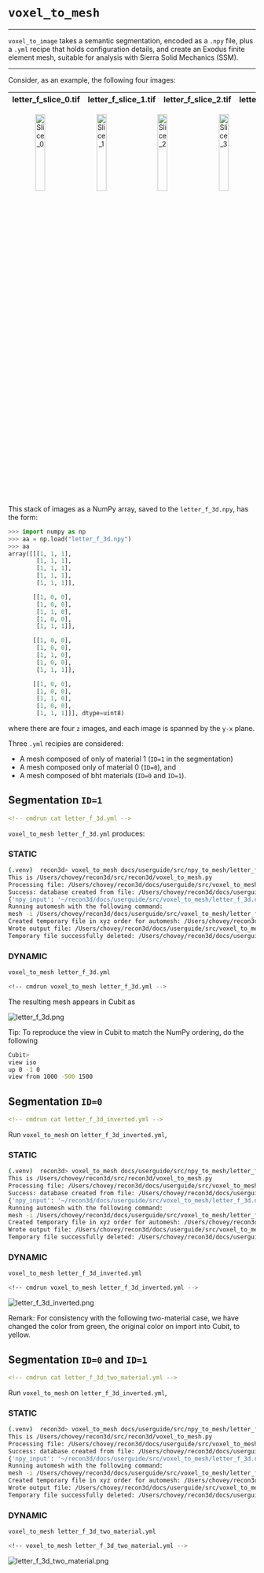 # `voxel_to_mesh`

---

`voxel_to_image` takes a semantic segmentation, encoded as a `.npy` file, plus a `.yml` recipe that holds configuration details, and create an Exodus finite element mesh, suitable for analysis with Sierra Solid Mechanics (SSM).

---

Consider, as an example, the following four images:

letter_f_slice_0.tif | letter_f_slice_1.tif | letter_f_slice_2.tif | letter_f_slice_3.tif
:---: | :---: | :---: | :---:

<p align="center" width="100%">
  <img src="letter_f_slice_0.png" alt="Slice_0" width="20%" />&nbsp;&nbsp;&nbsp;&nbsp;&nbsp;
  <img src="letter_f_slice_1.png" alt="Slice_1" width="20%" />&nbsp;&nbsp;&nbsp;&nbsp;&nbsp;
  <img src="letter_f_slice_2.png" alt="Slice_2" width="20%" />&nbsp;&nbsp;&nbsp;&nbsp;&nbsp;
  <img src="letter_f_slice_3.png" alt="Slice_3" width="20%" />
</p>

This stack of images as a NumPy array, saved to the `letter_f_3d.npy`, has the form:

```python
>>> import numpy as np
>>> aa = np.load("letter_f_3d.npy")
>>> aa
array([[[1, 1, 1],
        [1, 1, 1],
        [1, 1, 1],
        [1, 1, 1],
        [1, 1, 1]],

       [[1, 0, 0],
        [1, 0, 0],
        [1, 1, 0],
        [1, 0, 0],
        [1, 1, 1]],

       [[1, 0, 0],
        [1, 0, 0],
        [1, 1, 0],
        [1, 0, 0],
        [1, 1, 1]],

       [[1, 0, 0],
        [1, 0, 0],
        [1, 1, 0],
        [1, 0, 0],
        [1, 1, 1]]], dtype=uint8)
```

where there are four `z` images, and each image is spanned by the `y-x` plane.

Three `.yml` recipies are considered:

* A mesh composed of only of material 1 (`ID=1` in the segmentation)
* A mesh composed only of material 0 (`ID=0`), and
* A mesh composed of bht materials (`ID=0` and `ID=1`).

## Segmentation `ID=1`

```yml
<!-- cmdrun cat letter_f_3d.yml -->
```

`voxel_to_mesh letter_f_3d.yml` produces:

### STATIC

```sh
(.venv)  recon3d> voxel_to_mesh docs/userguide/src/npy_to_mesh/letter_f_3d.yml
This is /Users/chovey/recon3d/src/recon3d/voxel_to_mesh.py
Processing file: /Users/chovey/recon3d/docs/userguide/src/voxel_to_mesh/letter_f_3d.yml
Success: database created from file: /Users/chovey/recon3d/docs/userguide/src/voxel_to_mesh/letter_f_3d.yml
{'npy_input': '~/recon3d/docs/userguide/src/voxel_to_mesh/letter_f_3d.npy', 'output_file': '~/recon3d/docs/userguide/src/voxel_to_mesh/letter_f_3d.exo', 'remove': [0], 'scale_x': 10.0, 'scale_y': 10.0, 'scale_z': 10.0, 'translate_x': -15.0, 'translate_y': -25.0, 'translate_z': -20.0}
Running automesh with the following command:
mesh -i /Users/chovey/recon3d/docs/userguide/src/voxel_to_mesh/letter_f_3d.npy -o /Users/chovey/recon3d/docs/userguide/src/voxel_to_mesh/letter_f_3d.exo -r 0 --xscale 10.0 --yscale 10.0 --zscale 10.0 --xtranslate -15.0 --ytranslate -25.0 --ztranslate -20.0
Created temporary file in xyz order for automesh: /Users/chovey/recon3d/docs/userguide/src/voxel_to_mesh/letter_f_3d_xyz.npy
Wrote output file: /Users/chovey/recon3d/docs/userguide/src/voxel_to_mesh/letter_f_3d.exo
Temporary file successfully deleted: /Users/chovey/recon3d/docs/userguide/src/voxel_to_mesh/letter_f_3d_xyz.npy
```

### DYNAMIC

```sh
voxel_to_mesh letter_f_3d.yml

<!-- cmdrun voxel_to_mesh letter_f_3d.yml -->
```

The resulting mesh appears in Cubit as

![letter_f_3d.png](letter_f_3d.png)

Tip: To reproduce the view in Cubit to match the NumPy ordering, do the following

```sh
Cubit>
view iso
up 0 -1 0
view from 1000 -500 1500
```

## Segmentation `ID=0`

```yml
<!-- cmdrun cat letter_f_3d_inverted.yml -->
```

Run `voxel_to_mesh` on `letter_f_3d_inverted.yml`,

### STATIC

```sh
(.venv)  recon3d> voxel_to_mesh docs/userguide/src/npy_to_mesh/letter_f_3d_inverted.yml
This is /Users/chovey/recon3d/src/recon3d/voxel_to_mesh.py
Processing file: /Users/chovey/recon3d/docs/userguide/src/voxel_to_mesh/letter_f_3d_inverted.yml
Success: database created from file: /Users/chovey/recon3d/docs/userguide/src/voxel_to_mesh/letter_f_3d_inverted.yml
{'npy_input': '~/recon3d/docs/userguide/src/voxel_to_mesh/letter_f_3d.npy', 'output_file': '~/recon3d/docs/userguide/src/voxel_to_mesh/letter_f_3d_inverted.exo', 'remove': [1], 'scale_x': 10.0, 'scale_y': 10.0, 'scale_z': 10.0, 'translate_x': -15.0, 'translate_y': -25.0, 'translate_z': -20.0}
Running automesh with the following command:
mesh -i /Users/chovey/recon3d/docs/userguide/src/voxel_to_mesh/letter_f_3d.npy -o /Users/chovey/recon3d/docs/userguide/src/voxel_to_mesh/letter_f_3d_inverted.exo -r 1 --xscale 10.0 --yscale 10.0 --zscale 10.0 --xtranslate -15.0 --ytranslate -25.0 --ztranslate -20.0
Created temporary file in xyz order for automesh: /Users/chovey/recon3d/docs/userguide/src/voxel_to_mesh/letter_f_3d_xyz.npy
Wrote output file: /Users/chovey/recon3d/docs/userguide/src/voxel_to_mesh/letter_f_3d_inverted.exo
Temporary file successfully deleted: /Users/chovey/recon3d/docs/userguide/src/voxel_to_mesh/letter_f_3d_xyz.npy
```

### DYNAMIC

```sh
voxel_to_mesh letter_f_3d_inverted.yml

<!-- cmdrun voxel_to_mesh letter_f_3d_inverted.yml -->
```

![letter_f_3d_inverted.png](letter_f_3d_inverted.png)

Remark: For consistency with the following two-material case, we have changed the color from green, the original color on import into Cubit, to yellow.

## Segmentation `ID=0` and `ID=1`

```yml
<!-- cmdrun cat letter_f_3d_two_material.yml -->
```

Run `voxel_to_mesh` on `letter_f_3d_inverted.yml`,

### STATIC

```sh
(.venv)  recon3d> voxel_to_mesh docs/userguide/src/npy_to_mesh/letter_f_3d_two_material.yml
This is /Users/chovey/recon3d/src/recon3d/voxel_to_mesh.py
Processing file: /Users/chovey/recon3d/docs/userguide/src/voxel_to_mesh/letter_f_3d_two_material.yml
Success: database created from file: /Users/chovey/recon3d/docs/userguide/src/voxel_to_mesh/letter_f_3d_two_material.yml
{'npy_input': '~/recon3d/docs/userguide/src/voxel_to_mesh/letter_f_3d.npy', 'output_file': '~/recon3d/docs/userguide/src/voxel_to_mesh/letter_f_3d_two_material.exo', 'remove': [], 'scale_x': 10.0, 'scale_y': 10.0, 'scale_z': 10.0, 'translate_x': -15.0, 'translate_y': -25.0, 'translate_z': -20.0}
Running automesh with the following command:
mesh -i /Users/chovey/recon3d/docs/userguide/src/voxel_to_mesh/letter_f_3d.npy -o /Users/chovey/recon3d/docs/userguide/src/voxel_to_mesh/letter_f_3d_two_material.exo --xscale 10.0 --yscale 10.0 --zscale 10.0 --xtranslate -15.0 --ytranslate -25.0 --ztranslate -20.0
Created temporary file in xyz order for automesh: /Users/chovey/recon3d/docs/userguide/src/voxel_to_mesh/letter_f_3d_xyz.npy
Wrote output file: /Users/chovey/recon3d/docs/userguide/src/voxel_to_mesh/letter_f_3d_two_material.exo
Temporary file successfully deleted: /Users/chovey/recon3d/docs/userguide/src/voxel_to_mesh/letter_f_3d_xyz.npy
```

### DYNAMIC

```sh
voxel_to_mesh letter_f_3d_two_material.yml

<!-- voxel_to_mesh letter_f_3d_two_material.yml -->
```

![letter_f_3d_two_material.png](letter_f_3d_two_material.png)
